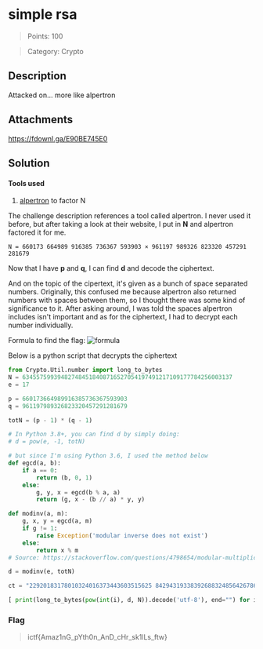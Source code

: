 # simple rsa

> Points: 100

> Category: Crypto

## Description

Attacked on... more like alpertron

## Attachments

https://fdownl.ga/E90BE745E0

## Solution

#### Tools used

1. [alpertron](https://www.alpertron.com.ar/ECM.HTM) to factor N

The challenge description references a tool called alpertron. I never used it before, but after taking a look at their website, I put in **N** and alpertron factored it for me.

```
N = 660173 664989 916385 736367 593903 × 961197 989326 823320 457291 281679
```

Now that I have **p** and **q**, I can find **d** and decode the ciphertext.

And on the topic of the cipertext, it's given as a bunch of space separated numbers. Originally, this confused me because alpertron also returned numbers with spaces between them, so I thought there was some kind of significance to it. After asking around, I was told the spaces alpertron includes isn't important and as for the ciphertext, I had to decrypt each number individually.

Formula to find the flag: ![formula](<https://render.githubusercontent.com/render/math?math=m=(c_i^d)\bmod N>)

Below is a python script that decrypts the ciphertext

```py
from Crypto.Util.number import long_to_bytes
N = 634557599394827484518408716527054197491217109177784256003137
e = 17

p = 660173664989916385736367593903
q = 961197989326823320457291281679

totN = (p - 1) * (q - 1)

# In Python 3.8+, you can find d by simply doing:
# d = pow(e, -1, totN)

# but since I'm using Python 3.6, I used the method below
def egcd(a, b):
    if a == 0:
        return (b, 0, 1)
    else:
        g, y, x = egcd(b % a, a)
        return (g, x - (b // a) * y, y)

def modinv(a, m):
    g, x, y = egcd(a, m)
    if g != 1:
        raise Exception('modular inverse does not exist')
    else:
        return x % m
# Source: https://stackoverflow.com/questions/4798654/modular-multiplicative-inverse-function-in-python

d = modinv(e, totN)

ct = "22920183178010324016373443603515625 8429431933839268832485642678641699 124676848765984328031674121957933056 14002414191924244276669361796022272 337587917446653715596592958817679803 6599743590836592050933837890625 43276334103547425867991106950436269 5958260438588051333281183456765537 293844199047808331618283286773235712 54116956037952111668959660849 50544702849929377100000000000000000 29606831241262271996845213307591 4181203352191774128676605224609375 68660408884120282915274309282824192 1379209096840925342723840168019929 124676848765984328031674121957933056 19479004955562800041143429584912384 38115448583970168165554454528 50544702849929377100000000000000000 4181203352191774128676605224609375 6599743590836592050933837890625 50544702849929377100000000000000000 14211879482945166685530717421568 4181203352191774128676605224609375 8429431933839268832485642678641699 37553674644104207641884714074112 92764641967130171567625832766767104 4181203352191774128676605224609375 107612640045671820774919891357421875 31588152109649857868144549324788907 54116956037952111668959660849 37000180548008608733053875753320448 94152329294455713577749264203776 107612640045671820774919891357421875 4181203352191774128676605224609375 14002414191924244276669361796022272 124676848765984328031674121957933056 192441327313530246357280390753883639 444089209850062616169452667236328125".split(" ")

[ print(long_to_bytes(pow(int(i), d, N)).decode('utf-8'), end="") for i in ct ]
```

### Flag

> ictf{Amaz1nG_pYth0n_AnD_cHr_sk1lLs_ftw}
